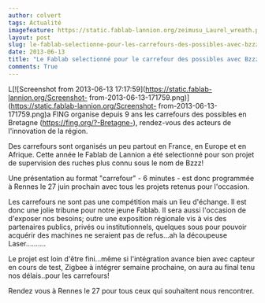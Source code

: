 ```yaml
---
author: colvert
tags: Actualité
imagefeature: https://static.fablab-lannion.org/zeimusu_Laurel_wreath.png
layout: post
slug: le-fablab-selectionne-pour-les-carrefours-des-possibles-avec-bzzz
date: 2013-06-13
title: "Le Fablab selectionné pour le carrefour des possibles avec Bzzz"
comments: True
---
```

L[![Screenshot from 2013-06-13
17:17:59](https://static.fablab-lannion.org/Screenshot-
from-2013-06-13-171759.png)](https://static.fablab-lannion.org/Screenshot-
from-2013-06-13-171759.png)a FING organise depuis 9 ans les carrefours des
possibles en Bretagne (<https://fing.org/?-Bretagne->), rendez-vous des acteurs
de l'innovation de la région.

Des carrefours sont organisés un peu partout en France, en Europe et en
Afrique. Cette année le Fablab de Lannion a été selectionné pour son projet de
supervision des ruches plus connu sous le nom de Bzzz!

Une présentation au format "carrefour" - 6 minutes - est donc programmée à
Rennes le 27 juin prochain avec tous les projets retenus pour l'occasion.

Les carrefours ne sont pas une compétition mais un lieu d'échange. Il est donc
une jolie tribune pour notre jeune Fablab. Il sera aussi l'occasion de
d'exposer nos besoins; outre une exposition régionale vis à vis des
partenaires publics, privés ou institutionnels, quelques sous pour pouvoir
acquérir des machines ne seraient pas de refus…ah la découpeuse Laser……….

Le projet est loin d'être fini…même si l'intégration avance bien avec capteur
en cours de test, Zigbee à intégrer semaine prochaine, on aura au final tenu
nos délais..pour les carrefours!

Rendez vous à Rennes le 27 pour tous ceux qui souhaitent nous rencontrer.


